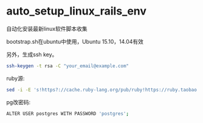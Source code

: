 # auto_setup_linux_rails_env

自动化安装最新linux软件脚本收集

bootstrap.sh在ubuntu中使用，Ubuntu 15.10，14.04有效

另外，生成ssh key。

``` bash
ssh-keygen -t rsa -C "your_email@example.com"
```

ruby源:

``` bash
sed -i -E 's!https?://cache.ruby-lang.org/pub/ruby!https://ruby.taobao.org/mirrors/ruby!' $rvm_path/config/db
```

pg改密码:

``` bash
ALTER USER postgres WITH PASSWORD 'postgres';
```
